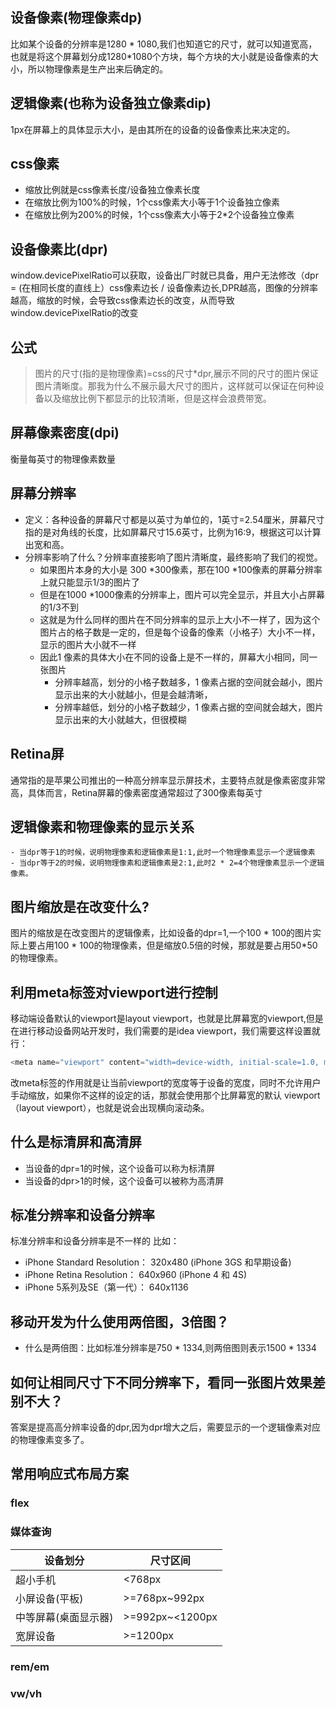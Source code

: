 ## 设备像素(物理像素dp)
比如某个设备的分辨率是1280 * 1080,我们也知道它的尺寸，就可以知道宽高，也就是将这个屏幕划分成1280*1080个方块，每个方块的大小就是设备像素的大小，所以物理像素是生产出来后确定的。
## 逻辑像素(也称为设备独立像素dip)
1px在屏幕上的具体显示大小，是由其所在的设备的设备像素比来决定的。
## css像素
- 缩放比例就是css像素长度/设备独立像素长度
- 在缩放比例为100%的时候，1个css像素大小等于1个设备独立像素
- 在缩放比例为200%的时候，1个css像素大小等于2*2个设备独立像素
## 设备像素比(dpr)
window.devicePixelRatio可以获取，设备出厂时就已具备，用户无法修改（dpr = (在相同长度的直线上）css像素边长 / 设备像素边长,DPR越高，图像的分辨率越高，缩放的时候，会导致css像素边长的改变，从而导致window.devicePixelRatio的改变
## 公式
> 图片的尺寸(指的是物理像素)=css的尺寸*dpr,展示不同的尺寸的图片保证图片清晰度。那我为什么不展示最大尺寸的图片，这样就可以保证在何种设备以及缩放比例下都显示的比较清晰，但是这样会浪费带宽。
## 屏幕像素密度(dpi)
衡量每英寸的物理像素数量
## 屏幕分辨率
- 定义：各种设备的屏幕尺寸都是以英寸为单位的，1英寸=2.54厘米，屏幕尺寸指的是对角线的长度，比如屏幕尺寸15.6英寸，比例为16:9，根据这可以计算出宽和高。
- 分辨率影响了什么？分辨率直接影响了图片清晰度，最终影响了我们的视觉。
    - 如果图片本身的大小是 300 *300像素，那在100 *100像素的屏幕分辨率上就只能显示1/3的图片了
    - 但是在1000 *1000像素的分辨率上，图片可以完全显示，并且大小占屏幕的1/3不到
    - 这就是为什么同样的图片在不同分辨率的显示上大小不一样了，因为这个图片占的格子数是一定的，但是每个设备的像素（小格子）大小不一样，显示的图片大小就不一样
    - 因此1 像素的具体大小在不同的设备上是不一样的，屏幕大小相同，同一张图片
        - 分辨率越高，划分的小格子数越多，1 像素占据的空间就会越小，图片显示出来的大小就越小，但是会越清晰，
        - 分辨率越低，划分的小格子数越少，1 像素占据的空间就会越大，图片显示出来的大小就越大，但很模糊
## Retina屏
通常指的是苹果公司推出的一种高分辨率显示屏技术，主要特点就是像素密度非常高，具体而言，Retina屏幕的像素密度通常超过了300像素每英寸
## 逻辑像素和物理像素的显示关系
    - 当dpr等于1的时候，说明物理像素和逻辑像素是1:1,此时一个物理像素显示一个逻辑像素
    - 当dpr等于2的时候，说明物理像素和逻辑像素是2:1,此时2 * 2=4个物理像素显示一个逻辑像素。
## 图片缩放是在改变什么?
图片的缩放是在改变图片的逻辑像素，比如设备的dpr=1,一个100 * 100的图片实际上要占用100 * 100的物理像素，但是缩放0.5倍的时候，那就是要占用50*50的物理像素。
## 利用meta标签对viewport进行控制
移动端设备默认的viewport是layout viewport，也就是比屏幕宽的viewport,但是在进行移动设备网站开发时，我们需要的是idea viewport，我们需要这样设置就行：
```javascript
<meta name="viewport" content="width=device-width, initial-scale=1.0, maximum-scale=1.0, user-scalable=0">
```
改meta标签的作用就是让当前viewport的宽度等于设备的宽度，同时不允许用户手动缩放，如果你不这样的设定的话，那就会使用那个比屏幕宽的默认 viewport（layout viewport），也就是说会出现横向滚动条。
## 什么是标清屏和高清屏
- 当设备的dpr=1的时候，这个设备可以称为标清屏
- 当设备的dpr>1的时候，这个设备可以被称为高清屏
## 标准分辨率和设备分辨率
标准分辨率和设备分辨率是不一样的
比如：
- iPhone Standard Resolution： 320x480 (iPhone 3GS 和早期设备)
- iPhone Retina Resolution： 640x960 (iPhone 4 和 4S)
- iPhone 5系列及SE（第一代）： 640x1136
## 移动开发为什么使用两倍图，3倍图？
- 什么是两倍图：比如标准分辨率是750 * 1334,则两倍图则表示1500 * 1334
## 如何让相同尺寸下不同分辨率下，看同一张图片效果差别不大？
答案是提高高分辨率设备的dpr,因为dpr增大之后，需要显示的一个逻辑像素对应的物理像素变多了。
## 常用响应式布局方案
### flex
### 媒体查询
|  设备划分   | 尺寸区间  |
|  ----  | ----  |
| 超小手机  | <768px |
| 小屏设备(平板)  | >=768px~992px |
| 中等屏幕(桌面显示器) |>=992px~<1200px |
| 宽屏设备 | >=1200px |

### rem/em
### vw/vh